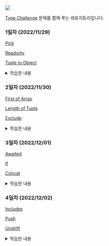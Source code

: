 <img src="https://raw.githubusercontent.com/type-challenges/type-challenges/454767ce6ebb197f29fdbfa04e385042fd15aaf3/screenshots/logo.svg" />

[Type Challenge](https://github.com/type-challenges/type-challenges) 문제를 함께 푸는 레포지토리입니다.

### 1일차 (2022/11/29)

[Pick](https://github.com/type-challenges/type-challenges/blob/main/questions/00004-easy-pick/README.ko.md)

[Readonly](https://github.com/type-challenges/type-challenges/blob/main/questions/00007-easy-readonly/README.ko.md)

[Tuple to Object](https://github.com/type-challenges/type-challenges/blob/main/questions/00011-easy-tuple-to-object/README.ko.md)

<details>
<summary>학습한 내용</summary>

### List vs Array vs Tuple

1. List

- mutable
- ordered
- can be changed or replaced
- more than one data type

2. Array

- mutable
- ordered
- can be changed or replaced
- only similar data types

3. Tuple

- immutable
- ordered
- cannot be changed or replaced
- more than one data type

### `T[number]`

- 타입스크립트에서 Array는 index signature를 이용해 이런 식으로 선언되어 있다.

```ts
interface ArrayMaybe<Element> {
  [index: number]: Element;
}
```

1. **인덱스 시그니처**는 특정 타입의 key나 특정 타입의 value를 가진 프로퍼티를 가리킨다.

2. `T[___]` T의 프로퍼티를 추론한다. 즉, `T[___]`를 사용하면 인덱스 시그니처의 타입을 참조할 수 있다.

- Array에 대해서 `T[number]` 또는 `T['length']`를 사용할 수 있다. Array는 number타입의 index를 가지고 있으며, 'length'라는 속성을 가지고 있기 때문이다.

- 만약 `T[string]`을 사용한다면 참조할 자료유형은 다음 예시와 같을 것이다.

```ts
interface Dictionary<Value> {
  [key: string]: Value;
}
```

[참고링크](https://stackoverflow.com/questions/59187941/whats-the-tnumber-mean-in-typescript-code)

</details>

### 2일차 (2022/11/30)

[First of Array](https://github.com/type-challenges/type-challenges/blob/main/questions/00014-easy-first/README.ko.md)

[Length of Tuple](https://github.com/type-challenges/type-challenges/blob/main/questions/00018-easy-tuple-length/README.ko.md)

[Exclude](https://github.com/type-challenges/type-challenges/blob/main/questions/00043-easy-exclude/README.ko.md)

<details>
<summary>학습한 내용</summary>

### Distributive conditional types

타입이 naked 타입 매개변수인 조건 타입을 `distributive conditional types`라고 한다.
`distributive conditional types`은 인스턴스화 중에 union 타입에 자동으로 분산된다.

```ts
type Excludes<T, U> = T extends U ? X : Y;

Excludes<A | B | C, A>;
```

위 코드는 아래와 같이 추론된다.

```ts
// Excludes<A | B | C, A>;
(A extends A ? X : Y) | (B extends A ? X : Y) | (C extends A ? X : Y)
```

[참고링크](https://www.typescriptlang.org/docs/handbook/release-notes/typescript-2-8.html#distributive-conditional-types)

</details>

### 3일차 (2022/12/01)

[Awaited](https://github.com/type-challenges/type-challenges/blob/main/questions/00189-easy-awaited/README.ko.md)

[If](https://github.com/type-challenges/type-challenges/blob/main/questions/00268-easy-if/README.ko.md)

[Concat](https://github.com/type-challenges/type-challenges/blob/main/questions/00533-easy-concat/README.md)

<details>
<summary>학습한 내용</summary>

</details>

### 4일차 (2022/12/02)

[Includes](https://github.com/type-challenges/type-challenges/blob/main/questions/00898-easy-includes/README.ko.md)

[Push](https://github.com/type-challenges/type-challenges/blob/main/questions/03057-easy-push/README.ko.md)

[Unshift](https://github.com/type-challenges/type-challenges/blob/main/questions/03060-easy-unshift/README.ko.md)

<details>
<summary>학습한 내용</summary>

</details>
